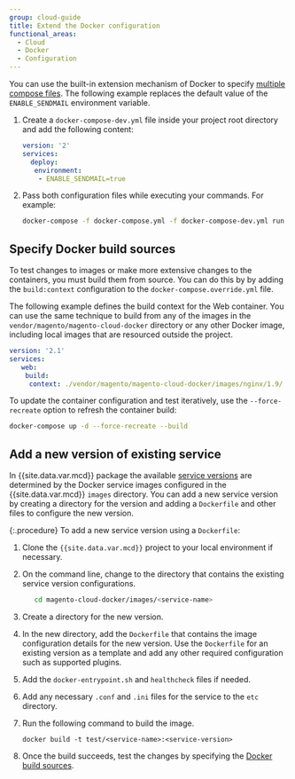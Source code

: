 ```yaml
---
group: cloud-guide
title: Extend the Docker configuration
functional_areas:
  - Cloud
  - Docker
  - Configuration
---
```


You can use the built-in extension mechanism of Docker to specify [multiple compose files]. The following example replaces the default value of the `ENABLE_SENDMAIL` environment variable.

1. Create a `docker-compose-dev.yml` file inside your project root directory and add the following content:

   ```yaml
   version: '2'
   services:
     deploy:
      environment:
       - ENABLE_SENDMAIL=true
   ```

1. Pass both configuration files while executing your commands. For example:

   ```bash
   docker-compose -f docker-compose.yml -f docker-compose-dev.yml run deploy bash
   ```

## Specify Docker build sources

To test changes to images or make more extensive changes to the containers, you must build them from source. You can do this by
by adding the `build:context` configuration to the `docker-compose.override.yml` file.

The following example defines the build context for the Web container. You can use the same technique to build from any of the images in  the `vendor/magento/magento-cloud-docker` directory or any other Docker image, including local images that are resourced outside the project.

```yaml
version: '2.1'
services:
   web:
    build:
     context: ./vendor/magento/magento-cloud-docker/images/nginx/1.9/
```

To update the container configuration and test iteratively, use the `--force-recreate` option to refresh the container build:

```bash
docker-compose up -d --force-recreate --build
```

## Add a new version of existing service

In {{site.data.var.mcd}} package the available [service versions] are determined by the Docker service images configured in the {{site.data.var.mcd}} `images` directory. You can add a new service version by creating a directory for the version and adding a `Dockerfile` and other files to configure the new version.

{:.procedure}
To add a new service version using a `Dockerfile`:

1. Clone the `{{site.data.var.mcd}}` project to your local environment if necessary.

1. On the command line, change to the directory that contains the existing service version configurations.

   ```bash
      cd magento-cloud-docker/images/<service-name>
   ```

1. Create a directory for the new version.

1. In the new directory, add the `Dockerfile` that contains the image configuration details for the new version. Use the `Dockerfile` for an existing version as a template and add any other required configuration such as supported plugins.

1. Add the `docker-entrypoint.sh` and `healthcheck` files if needed.

1. Add any necessary `.conf` and `.ini` files for the service to the `etc` directory.

1. Run the following command to build the image.

   `docker build -t test/<service-name>:<service-version>`

1. Once the build succeeds, test the changes by specifying the [Docker build sources].

[multiple compose files]: https://docs.docker.com/compose/reference/overview/#specifying-multiple-compose-files
[service versions]: https://devdocs.magento.com/cloud/docker/docker-containers.html#service-containers
[Docker build sources]: https://devdocs.magento.com/cloud/docker/docker-extend.html#specify-docker-build-sources
